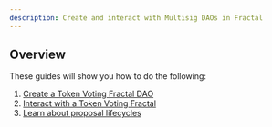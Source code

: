 ```yaml
---
description: Create and interact with Multisig DAOs in Fractal
---
```



## Overview
These guides will show you how to do the following:

1. [Create a Token Voting Fractal DAO](create-a-fractal/README.md)
2. [Interact with a Token Voting Fractal](interacting-with-a-dao/README.md)
3. [Learn about proposal lifecycles](proposal-lifecycle/README.md)
